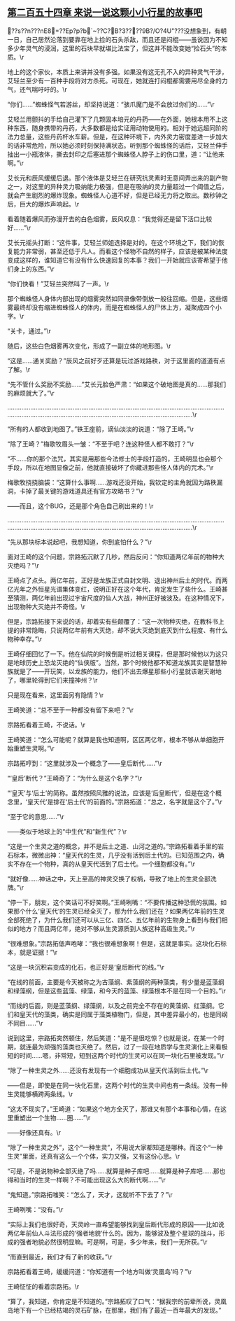 ## [第二百五十四章 来说一说这颗小小行星的故事吧](https://www.xxbiquge.com/11_11207/9175911.html)


  ??s??n???nE8=??Ep?p?b`~??C?B?3????9B?/O?4U"???没想象到，有朝一日，自己居然沦落到要靠在地上捡的石头杀敌，而且还是闷棍——虽说因为不知多少年灵气的浸润，这里的石块早就堪比法宝了，但这并不能改变她“捡石头”的本质。\r

  地上的这个家伙，本质上来讲并没有多强。如果没有这无孔不入的异种灵气干涉，艾轻兰至少有一百种手段将对方杀死。可现在，她就连打闷棍都需要用尽全身的力气，还气喘吁吁的。\r

  “你们……”蜘蛛怪气若游丝，却坚持说道：“骇爪魔门是不会放过你们的……”\r

  艾轻兰用颤抖的手给自己灌下了几颗固本培元的丹药——在外面，她根本用不上这种东西，随身携带的丹药，大多数都是给实证用动物使用的。相对于她远超同阶的法力总量，这些丹药杯水车薪。但是，在这种环境下，内外灵力密度差进一步加大的话非常危险，所以她必须时刻保持满状态。听到那个蜘蛛怪的话后，艾轻兰伸手抽出一小瓶液体，撕去封印之后塞进那个蜘蛛怪人脖子上的伤口里，道：“让他来啊。”\r

  艾长元和辰风缓缓后退。那个液体是艾轻兰在研究抗灵素时无意间弄出来的副产物之一，对这里的异种灵力吸纳能力极强，但是在吸纳的灵力量超过一个阈值之后，就会产生剧烈的爆炸现象。蜘蛛怪人心道不好，但是已经无力将之取出。数秒钟之后，巨大的爆炸声响起。\r

  看着随着爆风而弥漫开去的白色烟雾，辰风叹息：“我觉得还是留下活口比较好……”\r

  艾长元摇头打断：“这件事，艾轻兰师姐选择是对的。在这个环境之下，我们的恢复能力非常弱，甚至还低于凡人。而看这个怪物不自然的样子，应该是被某种法度变成这样的，谁知道它有没有什么快速回复的本事？我们一开始就应该寄希望于他们身上的东西。”\r

  “你们快看！”艾轻兰突然叫了一声。\r

  那个蜘蛛怪人身体内部出现的烟雾突然如同录像带倒放一般往回缩。但是，这些烟雾最终却没有缩进蜘蛛怪人的体内，而是在蜘蛛怪人的尸体上方，凝聚成四个小字。\r

  “关卡，通过。”\r

  随后，这些白色烟雾再次变化，形成了一副立体的地形图。\r

  “这是……通关奖励？”辰风之前好歹还算是玩过游戏路秩，对于这里面的道道有点了解。\r

  “先不管什么奖励不奖励……”艾长元脸色严肃：“如果这个破地图是真的……那我们的麻烦就大了。”\r

  …………………………………………………………………………………………………………………………………………………………………………………………………………\r

  “所有的人都收到地图了。”铁王座前，谪仙淡淡的说道：“除了王崎。”\r

  “除了王崎？”梅歌牧眉头一皱：“不至于吧？连这种怪人都不敢打？”\r

  “不……你的那个法咒，其实是用那些今法修士的手段打造的，王崎明显也会那个手段，所以在地图显像之前，他就直接破坏了你藏进那些怪人体内的咒术。”\r

  梅歌牧挠挠脑袋：“这算什么事啊……游戏还没开始，我钦定的主角就因为路秩漏洞，卡掉了最关键的游戏道具还有官方攻略书？”\r

  ——而且，这个BUG，还是那个角色自己刷出来的！\r

  …………………………………………………………………………………………………………………………………………………………………………………………………………\r

  “先从那块标本说起吧，我想知道，你到底怕什么？”\r

  面对王崎的这个问题，宗路拓沉默了几秒，然后反问：“你知道两亿年前的物种大灭绝吗？”\r

  王崎点了点头。两亿年前，正好是龙族正式自封文明、退出神州后土的时代。而两亿光年之外恒星光谱集体变红，说明正好在这个年代，肯定发生了些什么。王崎甚至猜测，两亿年前出现过宇宙尺度的仙人大战，神州正好被波及。在这种情况下，出现物种大灭绝并不奇怪。\r

  但是，宗路拓接下来说的话，却着实有些颠覆了：“这一次物种灭绝，在教科书上提的非常隐晦，只说两亿年前有大灭绝，却不说大灭绝到底灭到什么程度、有什么物种幸存。”\r

  王崎仔细回忆了一下。他在仙院的时候倒是听过相关课程，但是那时候他以为这只是地球历史上恐龙灭绝的“仙侠版”。当然，那个时候他都不知道龙族其实是智慧种族就是了——开玩笑，以龙族的能力，他们不出去爆星那些小行星就该谢天谢地了，哪里轮得到它们来撞神州？\r

  只是现在看来，这里面另有隐情？\r

  王崎笑道：“总不至于一种都没有留下来吧？”\r

  宗路拓看着王崎，不说话。\r

  王崎笑道：“怎么可能呢？就算是我也知道啊，区区两亿年，根本不够从单细胞开始重塑生灵啊。”\r

  宗路拓哼到：“这里就涉及一个概念了——皇后断代……”\r

  “‘皇后’断代？”王崎奇了：“为什么是这个名字？”\r

  “‘皇天’与‘后土’的简称。虽然按照风雅的说法，应该是‘后皇断代’，但是在这个概念里，‘皇天代’是排在‘后土代’的前面的。”宗路拓道：“总之，名字就是这个了。”\r

  “至于它的意思……”\r

  ——类似于地球上的“中生代”和“新生代”？\r

  “这是一个生灵之道的概念，并不是后土之道、山河之道的。”宗路拓看着手里的岩石标本，微微出神：“皇天代的生灵，几乎没有活到后土代的。已知范围之内，确实不存在一个物种，真的从皇天代活到了后土代。一个细胞都没有。”\r

  “就好像……神话之中，天上至高的神灵交换了权柄，导致了地上的生灵全部洗牌。”\r

  “停一下，朋友，这个笑话可不好笑啊。”王崎咧嘴：“不要传播这种恐慌的氛围。如果那个什么‘皇天代’的生灵已经全灭了，那为什么我们还在？如果两亿年前的生灵全部死绝了，为什么我们还可以从三亿、四亿、五亿年前的生物身上看到与我们相似的地方？而且两亿年，绝对不够从生灵源质到人族这种高级生灵。”\r

  “很难想象。”宗路拓低声咆哮：“我也很难想象啊！但是，这就是事实。这块化石标本，就是证据！”\r

  “这是一块沉积岩变成的化石，也正好是‘皇后断代’的线。”\r

  “在线的前面，主要是今天被称之为古藻纲、紫藻纲的两种藻类，有少量是蓝藻纲和绿藻纲，但是这些蓝藻、绿藻，和今天的蓝藻、绿藻根本不是在同一个目的。”\r

  “而线的后面，则是蓝藻纲、绿藻纲，以及之前完全不存在的黄藻纲、红藻纲。它们和皇天代的藻类，确实是同属于藻类植物门，但是，其中差异最小的，也是同纲不同目……”\r

  说到这里，宗路拓突然顿住，然后笑道：“是不是很吃惊？也就是说，在某一个时期，就连最为顽强的藻类也灭绝了。然后，过了一段在地质学与生灵演化上来看极短的时间……嗯，非常短，短到这两个时代的生灵可以在同一块化石里被发现。”\r

  “除了一种生灵之外……还没有发现有一个细胞成功从皇天代活到后土代。”\r

  ——但是，即使是在同一块化石里，这两个时代的生灵中间也有一条线。没有一种生灵能够横跨两条线。\r

  “这太不现实了。”王崎道：“如果这个地方全灭了，那谁又有那个本事和心情，在这里重塑出一个生物……圈……”\r

  ——好像还真有。\r

  “除了一种生灵之外”，这个“一种生灵”，不用说大家都知道是哪种。而这个“一种生灵”里面，还真有这么一个个体，实力又强，又有这份心思。\r

  “可是，不是说物种全部灭绝了吗……就算是种子库吧……就算是种子库吧……那也得和当时的生灵一样啊？不可能出现这么大的断代啊……”\r

  “鬼知道。”宗路拓嗤笑：“怎么了，天才，这就听不下去了？”\r

  王崎咧嘴：“没有。”\r

  “实际上我们也很好奇，天灵岭一直希望能够找到皇后断代形成的原因——比如说两亿年前仙人斗法形成的‘强者地貌’什么的。因为，能够波及整个星球的战斗，形成的强者地貌必然很明显嘛。可是啊，可是，多少年来，我们一无所获。”\r

  “而直到最近，我们才有了新的收获。”\r

  宗路拓看着王崎，缓缓问道：“你知道有一个地方叫做‘灵凰岛’吗？”\r

  王崎怔怔的看着宗路拓。\r

  “算了，我知道，你肯定是不知道的。”宗路拓叹了口气：“据我宗的前辈所说，灵凰岛地下有一个已经枯竭的灵石矿脉，在那里，我们有了最近一百年最大的发现。”
